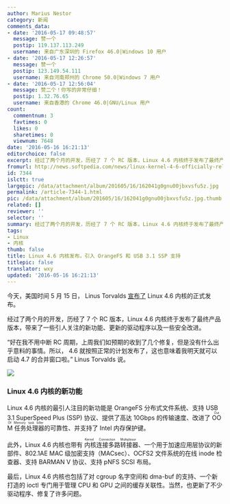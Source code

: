 ```yaml
---
author: Marius Nestor
category: 新闻
comments_data:
- date: '2016-05-17 09:48:57'
  message: 赞一个
  postip: 119.137.113.249
  username: 来自广东深圳的 Firefox 46.0|Windows 10 用户
- date: '2016-05-17 12:26:57'
  message: 赞一个
  postip: 123.149.54.111
  username: 来自河南郑州的 Chrome 50.0|Windows 7 用户
- date: '2016-05-17 12:56:04'
  message: 赞二个！你写的非常仔细！
  postip: 1.32.76.65
  username: 来自香港的 Chrome 46.0|GNU/Linux 用户
count:
  commentnum: 3
  favtimes: 0
  likes: 0
  sharetimes: 0
  viewnum: 7648
date: '2016-05-16 16:21:13'
editorchoice: false
excerpt: 经过了两个月的开发，历经了 7 个 RC 版本，Linux 4.6 内核终于发布了最终产品版本，带来了一些引人关注的新功能、更新的驱动程序以及一些安全改进。
fromurl: http://news.softpedia.com/news/linux-kernel-4-6-officially-released-introduces-orangefs-usb-3-1-ssp-support-504088.shtml
id: 7344
islctt: true
largepic: /data/attachment/album/201605/16/162041g0gnu00jbxvsfu5z.jpg
permalink: /article-7344-1.html
pic: /data/attachment/album/201605/16/162041g0gnu00jbxvsfu5z.jpg.thumb.jpg
related: []
reviewer: ''
selector: ''
summary: 经过了两个月的开发，历经了 7 个 RC 版本，Linux 4.6 内核终于发布了最终产品版本，带来了一些引人关注的新功能、更新的驱动程序以及一些安全改进。
tags:
- Linux
- 内核
thumb: false
title: Linux 4.6 内核发布，引入 OrangeFS 和 USB 3.1 SSP 支持
titlepic: false
translator: wxy
updated: '2016-05-16 16:21:13'
---
```


今天，美国时间 5 月 15 日， Linus Torvalds [宣布了](http://lkml.iu.edu/hypermail/linux/kernel/1605.1/05030.html) Linux 4.6 内核的正式发布。


经过了两个月的开发，历经了 7 个 RC 版本，Linux 4.6 内核终于发布了最终产品版本，带来了一些引人关注的新功能、更新的驱动程序以及一些安全改进。


“好在我不用中断 RC 周期，上周我们如预期的收到了几个修复，但是没有什么出乎意料的事情。所以， 4.6 就按照正常的计划发布了，这也意味着我明天就可以启动 4.7 的合并窗口啦。” Linus Torvalds 说。


![](/data/attachment/album/201605/16/162041g0gnu00jbxvsfu5z.jpg)


### Linux 4.6 内核的新功能


Linux 4.6 内核的最引人注目的新功能是 OrangeFS 分布式文件系统、支持 USB 3.1 SuperSpeed Plus (SSP) 协议、提供了高达 10Gbps 的传输速度、改进了 <ruby> OOM 任务处理器 <rp>  （ </rp> <rt>  Out Of Memory task killer </rt> <rp>  ） </rp></ruby>的可靠性、并支持了 Intel 内存保护键。


此外，Linux 4.6 内核也带有<ruby> 内核连接多路转接器 <rp>  （ </rp> <rt>  Kernel Connection Multiplexor </rt> <rp>  ） </rp></ruby>、一个用于加速应用层协议的新部件、802.1AE MAC 级加密支持（MACsec）、OCFS2 文件系统的在线 inode 检查器、支持 BARMAN V 协议、支持 pNFS SCSI 布局。


最后，Linux 4.6 内核也包括了对 cgroup 名字空间和 dma-buf 的支持、一个新打造的 ioctl 专门用于管理 CPU 和 GPU 之间的缓存关联性。当然，也更新了不少驱动程序、修复了许多问题。